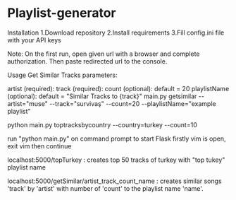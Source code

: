 # Playlist-generator
Installation
1.Download repository
2.Install requirements
3.Fill config.ini file with your API keys

Note: On the first run, open given url with a browser and complete authorization. Then paste redirected url to the console.

Usage
Get Similar Tracks
parameters:

artist (required):
track (required):
count (optional): default = 20
playlistName (optional): default = "Similar Tracks to {track}"
main.py getsimilar --artist="muse" --track="survivaş" --count=20 --playlistName="example playlist"

python main.py toptracksbycountry --country=turkey --count=10

run "python main.py" on command prompt to start Flask
firstly vim is open, exit vim then continue

localhost:5000/topTurkey : creates top 50 tracks of turkey with "top tukey" playlist name

localhost:5000/getSimilar/artist_track_count_name : creates similar songs 'track' by 'artist'  with number of 'count' to the playlist name 'name'.
